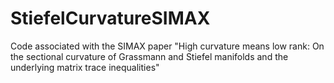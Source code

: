# StiefelCurvatureSIMAX
Code associated with the SIMAX paper "High curvature means low rank: On the sectional curvature of Grassmann and Stiefel manifolds and the underlying matrix trace inequalities"
